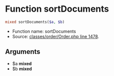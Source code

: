 Function sortDocuments
===========================





```php
mixed sortDocuments($a, $b)
```

* Function name: sortDocuments
* Source: [classes/order/Order.php line 1478](https://github.com/PrestaShop/PrestaShop/blob/1.5.1.0/classes/order/Order.php#L1478).

Arguments
---------

* $a **mixed**
* $b **mixed**

